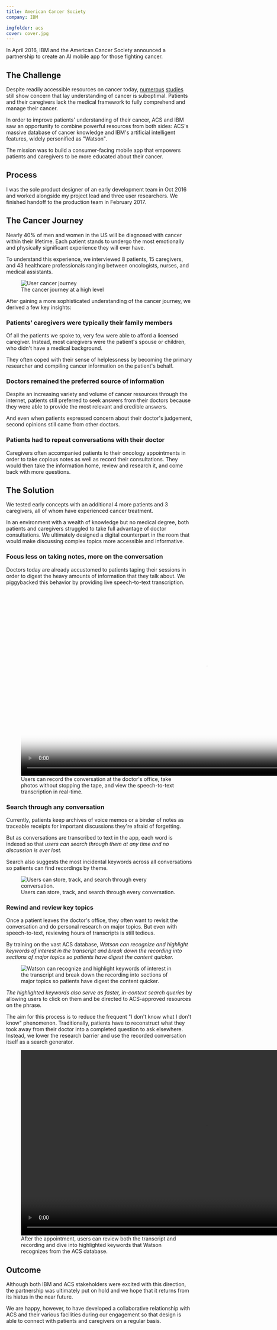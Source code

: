 ```yaml
---
title: American Cancer Society
company: IBM

imgfolder: acs
cover: cover.jpg
---
```


In April 2016, IBM and the American Cancer Society announced a partnership to create an AI mobile app for those fighting cancer.

## The Challenge
Despite readily accessible resources on cancer today, <a href="https://www.ncbi.nlm.nih.gov/pubmed/25180371" target="_blank">numerous</a> <a href="https://www.ncbi.nlm.nih.gov/pubmed/12923796" target="_blank">studies</a> still show concern that lay understanding of cancer is suboptimal. Patients and their caregivers lack the medical framework to fully comprehend and manage their cancer.

<!-- <blockquote class="hasQuotes">
  <p>Information acquired [in the 100 days following diagnosis] shapes and defines patients' perspective about their condition.</p>
    <cite>
      <div>Weisman AD, Worden JW</div>
      <div>The existential plight in cancer: significance of the first 100 days.</div>
    </cite>
</blockquote> -->

In order to improve patients' understanding of their cancer, ACS and IBM saw an opportunity to combine powerful resources from both sides: ACS's massive database of cancer knowledge and IBM's artificial intelligent features, widely personified as "Watson".

The mission was to build a consumer-facing mobile app that empowers patients and caregivers to be more educated about their cancer.

## Process

I was the sole product designer of an early development team in Oct 2016 and worked alongside my project lead and three user researchers. We finished handoff to the production team in February 2017.

## The Cancer Journey

Nearly 40% of men and women in the US will be diagnosed with cancer within their lifetime. Each patient stands to undergo the most emotionally and physically significant experience they will ever have.

To understand this experience, we interviewed 8 patients, 15 caregivers, and 43 healthcare professionals ranging between oncologists, nurses, and medical assistants.

<figure class="js--zoom">
  <img src="../assets/img/acs/cancerjourney.svg" alt="User cancer journey" />
  <figcaption>The cancer journey at a high level</figcaption>
</figure>

After gaining a more sophisticated understanding of the cancer journey, we derived a few key insights:

### Patients' caregivers were typically their family members

Of all the patients we spoke to, very few were able to afford a licensed caregiver. Instead, most caregivers were the patient's spouse or children, who didn't have a medical background.

They often coped with their sense of helplessness by becoming the primary researcher and compiling cancer information on the patient's behalf.

### Doctors remained the preferred source of information

Despite an increasing variety and volume of cancer resources through the internet, patients still preferred to seek answers from their doctors because they were able to provide the most relevant and credible answers.

And even when patients expressed concern about their doctor's judgement, second opinions still came from other doctors.

### Patients had to repeat conversations with their doctor

Caregivers often accompanied patients to their oncology appointments in order to take copious notes as well as record their consultations. They would then take the information home, review and research it, and come back with more questions.

## The Solution

We tested early concepts with an additional 4 more patients and 3 caregivers, all of whom have experienced cancer treatment.

In an environment with a wealth of knowledge but no medical degree, both patients and caregivers struggled to take full advantage of doctor consultations. We ultimately designed a digital counterpart in the room that would make discussing complex topics more accessible and informative.

### Focus less on taking notes, more on the conversation

Doctors today are already accustomed to patients taping their sessions in order to digest the heavy amounts of information that they talk about. We piggybacked this behavior by providing live speech-to-text transcription.

<figure>
  <video loop autoplay controls name="Users can record the conversation at the doctor's office, take photos without stopping the tape, and view the speech-to-text transcription in real-time." poster="../assets/img/acs/proto_record_poster.jpg" src="../assets/img/acs/proto_record.mov" height="500px"></video>
  <figcaption>Users can record the conversation at the doctor's office, take photos without stopping the tape, and view the speech-to-text transcription in real-time.</figcaption>
</figure>

### Search through any conversation

Currently, patients keep archives of voice memos or a binder of notes as traceable receipts for important discussions they're afraid of forgetting.

But as conversations are transcribed to text in the app, each word is indexed so that *users can search through them at any time and no discussion is ever lost.*

Search also suggests the most incidental keywords across all conversations so patients can find recordings by theme.

<figure class="js--zoom">
  <img src="../assets/img/acs/screen-search.svg" alt="Users can store, track, and search through every conversation.">
  <figcaption>Users can store, track, and search through every conversation.</figcaption>
</figure>

### Rewind and review key topics

Once a patient leaves the doctor's office, they often want to revisit the conversation and do personal research on major topics. But even with speech-to-text, reviewing hours of transcripts is still tedious.

By training on the vast ACS database, *Watson can recognize and highlight keywords of interest in the transcript and break down the recording into sections of major topics so patients have digest the content quicker.*

<figure class="js--zoom">
  <img src="../assets/img/acs/screen-transcript.svg" alt="Watson can recognize and highlight keywords of interest in the transcript and break down the recording into sections of major topics so patients have digest the content quicker.">
</figure>

*The highlighted keywords also serve as faster, in-context search queries* by allowing users to click on them and be directed to ACS-approved resources on the phrase.

The aim for this process is to reduce the frequent "I don't know what I don't know" phenomenon. Traditionally, patients have to reconstruct what they took away from their doctor into a completed question to ask elsewhere. Instead, we lower the research barrier and use the recorded conversation itself as a search generator.

<figure>
  <video loop autoplay controls name="After the appointment, users can review both the transcript and recording and dive into highlighted keywords that Watson recognizes from the ACS database." src="../assets/img/acs/proto_transcript.mov" height="500px"></video>
  <figcaption>After the appointment, users can review both the transcript and recording and dive into highlighted keywords that Watson recognizes from the ACS database.</figcaption>
</figure>

## Outcome

Although both IBM and ACS stakeholders were excited with this direction, the partnership was ultimately put on hold and we hope that it returns from its hiatus in the near future.

We are happy, however, to have developed a collaborative relationship with ACS and their various facilities during our engagement so that design is able to connect with patients and caregivers on a regular basis.
